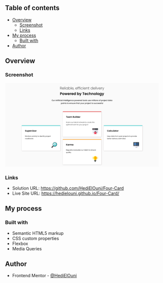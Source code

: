 ## Table of contents

- [Overview](#overview)
  - [Screenshot](#screenshot)
  - [Links](#links)
- [My process](#my-process)
  - [Built with](#built-with)
- [Author](#author)

## Overview

### Screenshot

![](./images/screenshot.png)

### Links

- Solution URL: https://github.com/HediElOuni/Four-Card
- Live Site URL: https://hedielouni.github.io/Four-Card/

## My process

### Built with

- Semantic HTML5 markup
- CSS custom properties
- Flexbox
- Media Queries

## Author

- Frontend Mentor - [@HediElOuni](https://www.frontendmentor.io/profile/HediElOuni)
